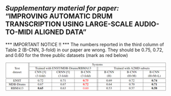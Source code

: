 ***Supplementary material for paper:  <br />***
“IMPROVING AUTOMATIC DRUM TRANSCRIPTION USING LARGE-SCALE AUDIO-TO-MIDI ALIGNED DATA”
----------------

***  IMPORTANT NOTICE !!  ***
The numbers reported in the third column of Table 2 (B-CNN, 3-fold) in our paper are wrong. They should be 0.75, 0.72, and 0.60 for the three public datasets (mark as red below)


<img src="https://raw.githubusercontent.com/Sma1033/adt_with_a2md/main/pics/new_table2.png" style="zoom:70%" />




